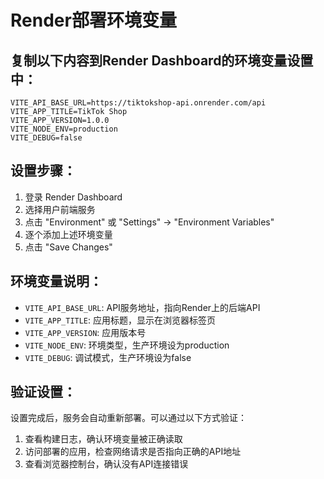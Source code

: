 # Render部署环境变量

## 复制以下内容到Render Dashboard的环境变量设置中：

```
VITE_API_BASE_URL=https://tiktokshop-api.onrender.com/api
VITE_APP_TITLE=TikTok Shop
VITE_APP_VERSION=1.0.0
VITE_NODE_ENV=production
VITE_DEBUG=false
```

## 设置步骤：

1. 登录 Render Dashboard
2. 选择用户前端服务
3. 点击 "Environment" 或 "Settings" → "Environment Variables"
4. 逐个添加上述环境变量
5. 点击 "Save Changes"

## 环境变量说明：

- `VITE_API_BASE_URL`: API服务地址，指向Render上的后端API
- `VITE_APP_TITLE`: 应用标题，显示在浏览器标签页
- `VITE_APP_VERSION`: 应用版本号
- `VITE_NODE_ENV`: 环境类型，生产环境设为production
- `VITE_DEBUG`: 调试模式，生产环境设为false

## 验证设置：

设置完成后，服务会自动重新部署。可以通过以下方式验证：

1. 查看构建日志，确认环境变量被正确读取
2. 访问部署的应用，检查网络请求是否指向正确的API地址
3. 查看浏览器控制台，确认没有API连接错误
